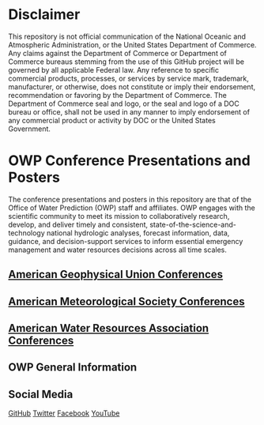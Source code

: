 # Disclaimer
This repository is not official communication of the National Oceanic and Atmospheric Administration, or the United States Department of Commerce. Any claims against the Department of Commerce or Department of Commerce bureaus stemming from the use of this GitHub project will be governed by all applicable Federal law. Any reference to specific commercial products, processes, or services by service mark, trademark, manufacturer, or otherwise, does not constitute or imply their endorsement, recommendation or favoring by the Department of Commerce. The Department of Commerce seal and logo, or the seal and logo of a DOC bureau or office, shall not be used in any manner to imply endorsement of any commercial product or activity by DOC or the United States Government.

# OWP Conference Presentations and Posters
The conference presentations and posters in this repository are that of the Office of Water Prediction (OWP) staff and affiliates. OWP engages with the scientific community to meet its mission to collaboratively research, develop, and deliver timely and consistent, state-of-the-science-and-technology national hydrologic analyses, forecast information, data, guidance, and decision-support services to inform essential emergency management and water resources decisions across all time scales. 

## [American Geophysical Union Conferences](/AGU)


## [American Meteorological Society Conferences](/AMS)


## [American Water Resources Association Conferences](/AWRA)


## OWP General Information


## Social Media
[GitHub](https://github.com/NOAA-OWP)
[Twitter](https://twitter.com/nwsnwc)
[Facebook](https://www.facebook.com/NWSNationalWaterCenter)
[YouTube](https://www.youtube.com/channel/UCIIC2c3weRXNATL1fs7SECA)
